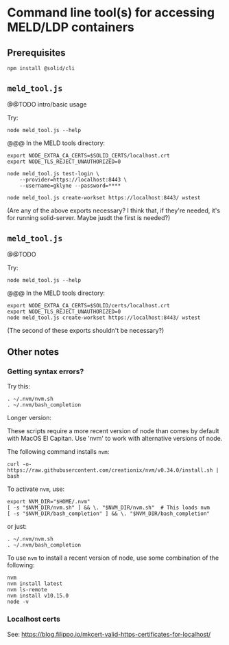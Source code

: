 # Command line tool(s) for accessing MELD/LDP containers

## Prerequisites

    npm install @solid/cli

## `meld_tool.js`

@@TODO intro/basic usage

Try:

    node meld_tool.js --help

@@@
In the MELD tools directory:

    export NODE_EXTRA_CA_CERTS=$SOLID_CERTS/localhost.crt
    export NODE_TLS_REJECT_UNAUTHORIZED=0

    node meld_tool.js test-login \
        --provider=https://localhost:8443 \
        --username=gklyne --password=****

    node meld_tool.js create-workset https://localhost:8443/ wstest

(Are any of the above exports necessary?  I think that, if they're needed, it's for running solid-server.  Maybe jusdt the first is needed?)

## `meld_tool.js`

@@TODO

Try:

    node meld_tool.js --help



@@@
In the MELD tools directory:

    export NODE_EXTRA_CA_CERTS=$SOLID/certs/localhost.crt
    export NODE_TLS_REJECT_UNAUTHORIZED=0
    node meld_tool.js create-workset https://localhost:8443/ wstest

(The second of these exports shouldn't be necessary?)





## Other notes

### Getting syntax errors?

Try this:

    . ~/.nvm/nvm.sh
    . ~/.nvm/bash_completion

Longer version:

These scripts require a more recent version of node than comes by default with MacOS El Capitan.  Use 'nvm' to work with alternative versions of node.

The following command installs `nvm`:

    curl -o- https://raw.githubusercontent.com/creationix/nvm/v0.34.0/install.sh | bash

To activate `nvm`, use:

    export NVM_DIR="$HOME/.nvm"
    [ -s "$NVM_DIR/nvm.sh" ] && \. "$NVM_DIR/nvm.sh"  # This loads nvm
    [ -s "$NVM_DIR/bash_completion" ] && \. "$NVM_DIR/bash_completion"

or just:

    . ~/.nvm/nvm.sh
    . ~/.nvm/bash_completion

To use `nvm` to install a recent version of node, use some combination of the following:

    nvm
    nvm install latest
    nvm ls-remote
    nvm install v10.15.0
    node -v


### Localhost certs

See: https://blog.filippo.io/mkcert-valid-https-certificates-for-localhost/
